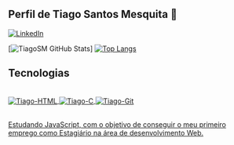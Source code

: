 ## Perfil de Tiago Santos Mesquita 🙂


[![LinkedIn](https://img.shields.io/badge/LinkedIn-0077B5?style=for-the-badge&logo=linkedin&logoColor=white)](https://www.linkedin.com/in/tiago-santos-mesquita/)

[![TiagoSM GitHub Stats](https://github-readme-stats.vercel.app/api?username=TiagoSM&show_icons=true&theme=tokyonight&include_all_commits=true&count_private=true)]
[![Top Langs](https://github-readme-stats.vercel.app/api/top-langs/?username=TiagoSM)](https://github.com/anuraghazra/github-readme-stats)

## Tecnologias

<body>
<div align="center">
  <a href="https://github.com/TiagoSM">
</div>
<div style="display: inline_block"><br>
<img align="center" alt="Tiago-HTML" src="https://img.shields.io/badge/HTML5-E34F26?style=for-the-badge&logo=html5&logoColor=white"/>  
<img align="center" alt="Tiago-C" src="https://img.shields.io/badge/C-00599C?style=for-the-badge&logo=c&logoColor=white"/>
<img align="center" alt="Tiago-Git" src="https://img.shields.io/badge/GIT-E44C30?style=for-the-badge&logo=git&logoColor=white"/>
</div><br/>
 </body>
    
    
Estudando JavaScript, com o objetivo de conseguir o meu primeiro emprego como Estagiário na área de desenvolvimento Web.
